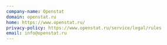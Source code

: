 ```yaml
---
company-name: Openstat
domain: openstat.ru
home: https://www.openstat.ru/
privacy-policy: https://www.openstat.ru/service/legal/rules
email: info@openstat.ru
---
```




